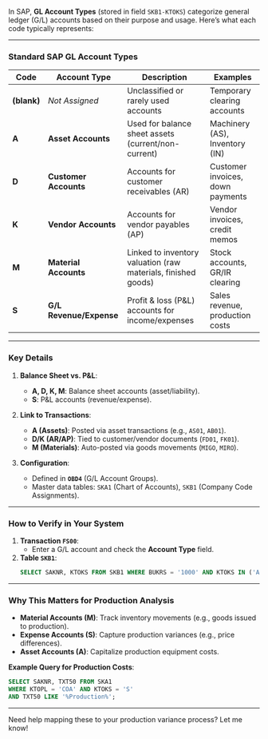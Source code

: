 In SAP, **GL Account Types** (stored in field `SKB1-KTOKS`) categorize general ledger (G/L) accounts based on their purpose and usage. Here’s what each code typically represents:

---

### **Standard SAP GL Account Types**
| **Code** | **Account Type**         | **Description**                                                                 | **Examples**                          |
|----------|--------------------------|-------------------------------------------------------------------------------|---------------------------------------|
| **(blank)** | *Not Assigned*          | Unclassified or rarely used accounts                                          | Temporary clearing accounts           |
| **A**    | **Asset Accounts**       | Used for balance sheet assets (current/non-current)                           | Machinery (AS), Inventory (IN)        |
| **D**    | **Customer Accounts**    | Accounts for customer receivables (AR)                                        | Customer invoices, down payments      |
| **K**    | **Vendor Accounts**      | Accounts for vendor payables (AP)                                             | Vendor invoices, credit memos         |
| **M**    | **Material Accounts**    | Linked to inventory valuation (raw materials, finished goods)                | Stock accounts, GR/IR clearing        |
| **S**    | **G/L Revenue/Expense** | Profit & loss (P&L) accounts for income/expenses                              | Sales revenue, production costs       |

---

### **Key Details**
1. **Balance Sheet vs. P&L**:
   - **A, D, K, M**: Balance sheet accounts (asset/liability).
   - **S**: P&L accounts (revenue/expense).

2. **Link to Transactions**:
   - **A (Assets)**: Posted via asset transactions (e.g., `AS01`, `AB01`).
   - **D/K (AR/AP)**: Tied to customer/vendor documents (`FD01`, `FK01`).
   - **M (Materials)**: Auto-posted via goods movements (`MIGO`, `MIRO`).

3. **Configuration**:
   - Defined in **`OBD4`** (G/L Account Groups).
   - Master data tables: `SKA1` (Chart of Accounts), `SKB1` (Company Code Assignments).

---

### **How to Verify in Your System**
1. **Transaction `FS00`**:
   - Enter a G/L account and check the **Account Type** field.
2. **Table `SKB1`**:
   ```SQL
   SELECT SAKNR, KTOKS FROM SKB1 WHERE BUKRS = '1000' AND KTOKS IN ('A', 'D', 'K', 'M', 'S');
   ```

---

### **Why This Matters for Production Analysis**
- **Material Accounts (M)**: Track inventory movements (e.g., goods issued to production).  
- **Expense Accounts (S)**: Capture production variances (e.g., price differences).  
- **Asset Accounts (A)**: Capitalize production equipment costs.  

**Example Query for Production Costs**:  
```SQL
SELECT SAKNR, TXT50 FROM SKA1 
WHERE KTOPL = 'COA' AND KTOKS = 'S' 
AND TXT50 LIKE '%Production%';
```

---

Need help mapping these to your production variance process? Let me know!

